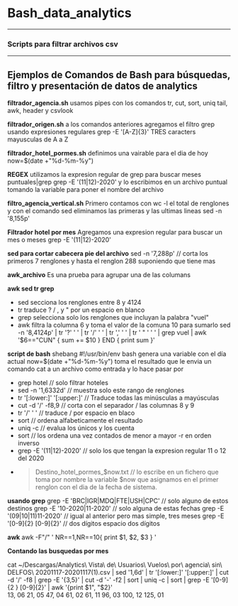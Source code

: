 # Bash_data_analytics
---
### Scripts para filtrar archivos csv
---
Ejemplos de Comandos de Bash para búsquedas, filtro y presentación de datos de analytics
---

**filtrador_agencia.sh** 
usamos pipes con los comandos tr, cut, sort, uniq tail, awk, header y csvlook

**filtrador_origen.sh** 
a los comandos anteriores agregamos el filtro grep usando expresiones regulares grep -E '[A-Z]{3}' TRES caracters mayusculas de A a Z

**filtrador_hotel_pormes.sh** 
definimos una vairable para el dia de hoy now=$(date +"%d-%m-%y")

**REGEX**
utilizamos la expresion regular de grep para buscar meses puntuales|grep grep -E '(11|12)-2020' y lo escribimos en un archivo puntual tomando la variable para poner el nombre del archivo

**filtro_agencia_vertical.sh**
Primero contamos con wc -l el total de renglones y con el comando sed eliminamos las primeras y las ultimas lineas sed -n '8,155p'

**Filtrador hotel por mes**
Agregamos una expresion regular para buscar un mes o meses grep -E '(11|12)-2020'

**sed para cortar cabecera pie del archivo**
sed -n '7,288p' // corta los primeros 7 renglones y hasta el renglon 288 suponiendo que tiene mas

**awk_archivo**
Es una prueba para agrupar una de las columans

**awk sed tr grep**
- sed secciona los renglones entre 8 y 4124
- tr traduce ? / , y " por un espacio en blanco
- grep selecciona solo los renglones que incluyan la palabra "vuel"
- awk filtra la columna 6 y toma el valor de la comuna 10 para sumarlo
sed -n '8,4124p' | tr '?' ' ' | tr '/' ' ' | tr ',' ' ' | tr ' " ' ' ' | grep vuel | awk '$6=="CUN" { sum += $10 } END { print sum }' 

**script de bash**
shebang
#!/usr/bin/env bash
genera una variable con el día actual
now=$(date +"%d-%m-%y")
toma el resultado que le envia un comando cat a un archivo como entrada
y lo hace pasar por
- grep hotel // solo filtrar hoteles
- sed -n '1,6332d' // muestra solo este rango de renglones 
- tr '[:lower:]' '[:upper:]' // Traduce todas las minúsculas a mayúsculas
- cut -d '/' -f8,9 // corta con el separador / las columnas 8 y 9
- tr '/' ' ' // traduce / por espacio en blaco
- sort // ordena alfabeticamente el resultado
- uniq -c // evalua los únicos y los cuenta
- sort // los ordena una vez contados de menor a mayor -r en orden inverso
- grep -E '(11|12)-2020' // solo los que tengan la expresion regular 11 o 12 del 2020
- > Destino_hotel_pormes_$now.txt // lo escribe en un fichero que toma por nombre la variable $now que asignamos en el primer renglon con el dia de la fecha de sistema.

**usando grep**
grep -E 'BRC|IGR|MDQ|FTE|USH|CPC' // solo alguno de estos destinos
grep -E '10-2020|11-2020' // solo alguna de estas fechas
grep -E '(09|10|11)11-2020' // igual al anterior pero mas simple, tres meses
grep -E '[0-9]{2} [0-9]{2}' // dos dígitos espacio dos dígitos

**awk**
awk -F"/" ' NR==1,NR==10{ print $1, $2, $3 } '

**Contando las busquedas por mes**

cat ~/Descargas/Analytics\ Vista\ de\ Usuarios\ Vuelos\ por\ agencia\ sin\ DELFOS\ 20201117-20201117\(1\).csv | sed '1,6d' | tr '[:lower:]' '[:upper:]' | cut -d '/' -f8 | grep -E '{3,5}' | cut -d '-' -f2 | sort | uniq -c | sort | grep -E '[0-9]{2  } [0-9]{2}' | awk '{print $1", "$2}'                                              
13, 06
21, 05
47, 04
61, 02
61, 11
96, 03
100, 12
125, 01